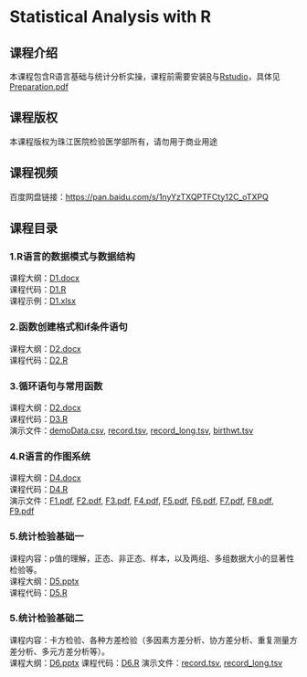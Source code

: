 # Statistical Analysis with R

## 课程介绍
本课程包含R语言基础与统计分析实操，课程前需要安装[R](https://www.r-project.org/)与[Rstudio](https://www.rstudio.com/)，具体见[Preparation.pdf](0/Preparation.pdf)

## 课程版权
本课程版权为珠江医院检验医学部所有，请勿用于商业用途

## 课程视频
百度网盘链接：https://pan.baidu.com/s/1nyYzTXQPTFCty12C_oTXPQ  

## 课程目录
### 1.R语言的数据模式与数据结构 
课程大纲：[D1.docx](1/D1.docx)  
课程代码：[D1.R](1/D1.R)  
课程示例：[D1.xlsx](1/D1.xlsx)  

### 2.函数创建格式和if条件语句  
课程大纲：[D2.docx](2/D2.docx)  
课程代码：[D2.R](2/D2.R)  

### 3.循环语句与常用函数  
课程大纲：[D2.docx](2/D2.docx)  
课程代码：[D3.R](3/D3.R)  
演示文件：[demoData.csv](3/demoData.csv), [record.tsv](3/record.tsv), [record_long.tsv](3/record_long.tsv), [birthwt.tsv](3/birthwt.tsv)

### 4.R语言的作图系统
课程大纲：[D4.docx](4/D4.docx)  
课程代码：[D4.R](4/D4.R)  
演示文件：[F1.pdf](4/F1.pdf), [F2.pdf](4/F2.pdf), [F3.pdf](4/F3.pdf), [F4.pdf](4/F4.pdf), [F5.pdf](4/F5.pdf), [F6.pdf](4/F6.pdf), [F7.pdf](4/F7.pdf), [F8.pdf](4/F8.pdf), [F9.pdf](4/F9.pdf)

### 5.统计检验基础一
课程内容：p值的理解，正态、非正态、样本，以及两组、多组数据大小的显著性检验等。  
课程大纲：[D5.pptx](5/D5.pptx)  
课程代码：[D5.R](5/D5.R)  

### 5.统计检验基础二
课程内容：卡方检验、各种方差检验（多因素方差分析、协方差分析、重复测量方差分析、多元方差分析等）。  
课程大纲：[D6.pptx](6/D6.pptx)
课程代码：[D6.R](6/D6.R)
演示文件：[record.tsv](6/record.tsv), [record_long.tsv](6/record_long.tsv)
